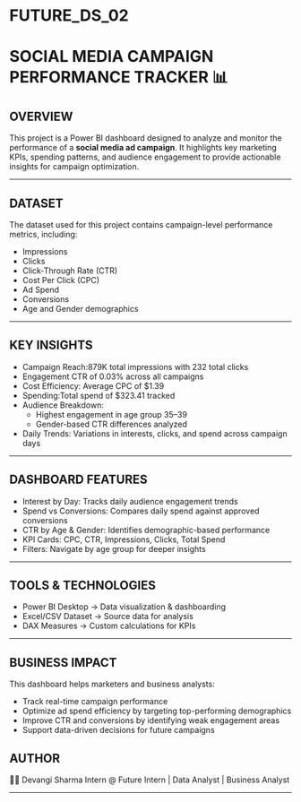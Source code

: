 # FUTURE_DS_02
# SOCIAL MEDIA CAMPAIGN PERFORMANCE TRACKER 📊

## OVERVIEW

This project is a Power BI dashboard designed to analyze and monitor the performance of a **social media ad campaign**. It highlights key marketing KPIs, spending patterns, and audience engagement to provide actionable insights for campaign optimization.

---

## DATASET

The dataset used for this project contains campaign-level performance metrics, including:

* Impressions
* Clicks
* Click-Through Rate (CTR)
* Cost Per Click (CPC)
* Ad Spend
* Conversions
* Age and Gender demographics

---

## KEY INSIGHTS

* Campaign Reach:879K total impressions with 232 total clicks
* Engagement CTR of 0.03% across all campaigns
* Cost Efficiency: Average CPC of \$1.39
* Spending:Total spend of \$323.41 tracked
* Audience Breakdown:
  * Highest engagement in age group 35–39
  * Gender-based CTR differences analyzed
* Daily Trends: Variations in interests, clicks, and spend across campaign days

---

## DASHBOARD FEATURES

* Interest by Day: Tracks daily audience engagement trends
* Spend vs Conversions: Compares daily spend against approved conversions
* CTR by Age & Gender: Identifies demographic-based performance
* KPI Cards: CPC, CTR, Impressions, Clicks, Total Spend
* Filters: Navigate by age group for deeper insights

---

## TOOLS & TECHNOLOGIES

* Power BI Desktop → Data visualization & dashboarding
* Excel/CSV Dataset → Source data for analysis
* DAX Measures → Custom calculations for KPIs

---

## BUSINESS IMPACT

This dashboard helps marketers and business analysts:

* Track real-time campaign performance
* Optimize ad spend efficiency by targeting top-performing demographics
* Improve CTR and conversions by identifying weak engagement areas
* Support data-driven decisions for future campaigns


## AUTHOR

👩‍💻 Devangi Sharma
Intern @ Future Intern | Data Analyst | Business Analyst

---
